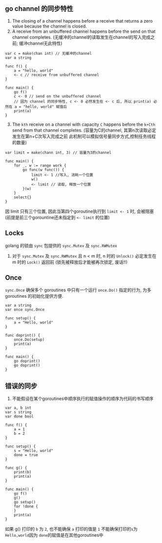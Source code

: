 ## go channel 的同步特性

1. The closing of a channel happens before a receive that returns a zero value because the channel is closed.
2. A receive from an unbuffered channel happens before the send on that channel completes. (无缓冲的channel的读取发生在channel的写入完成之前; 缓冲channel无此特性)
```golang
var c = make(chan int) // 无缓冲的channel
var a string

func f() {
    a = "hello, world"
    <- c // receive from unbuffered channel
}

func main() {
    go f()
    c <- 0 // send on the unbuffered channel
    // 因为 channel 的同步特性, c <- 0 必然发生在 <- c 后, 所以 print(a) 必然在 a = "hello, world" 赋值后
    print(a)
}
```
3. The `kth` receive on a channel with capacity `C` happens before the `k+Cth` send from that channel completes. (容量为C的channel, 其第n次读取必定发生在第n+C次写入完成之前 此机制可以模拟信号量同步方式,控制任务线程的数量)
```
var limit = make(chann int, 3) // 容量为3的channel

func main() {
    for _, w := range work {
        go func(w func()) {
            limit <- 1 //写入, 消耗一个位置
            w()
            <- limit // 读取, 释放一个位置
        }(w)
    }
    select{}
}
```
因 limit 只有三个位置, 因此当第四个goroutine执行到 `limit <- 1` 时, 会被阻塞(前提是前三个gorountine还未指定到 `<- limit` 的位置)


## Locks
golang 的锁由 `sync` 包提供的 `sync.Mutex` 及 `sync.RWMutex`

1. 对于 `sync.Mutex` 及 `sync.RWMutex` 且 n < m 时, n 时的 `Unlock()` 必定发生在m 时的 `Lock()` 返回前 (锁先被释放后才能被再次锁定, 废话!!)


## Once
`sync.Once` 确保多个 goroutines 中只有一个运行 `once.Do()` 指定的行为, 为多 goroutines 的初始化提供方便.
```
var a string
var once sync.Once

func setup() {
    a = "Hello, world"
}

func doprint() {
    once.Do(setup)
    print(a)
}

func main() {
    go doprint()
    go doprint()
}

```

## 错误的同步
1. 不能假设在某个goroutines中顺序执行的赋值操作的顺序为代码的书写顺序
```
var a, b int
var s string
var done bool

func f() {
    a = 1
    b = 2
}

func setup() {
    s = "Hello, world"
    done = true
}

func g() {
    print(b)
    print(a)
}

func main() {
    go f()
    g()
    go setup()
    for !done {
    }
    print(a)
}
```
如果 g() 打印的 `b` 为 `2`, 也不能确保 `a` 打印的值是 `1`
不能确保打印的`s`为`Hello,world`因为 `done`的赋值是在其他goroutines中

